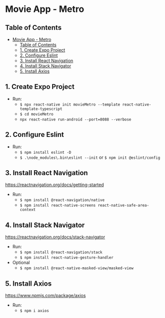 # Movie App - Metro

## Table of Contents

- [Movie App - Metro](#movie-app---metro)
  - [Table of Contents](#table-of-contents)
  - [1. Create Expo Project](#1-create-expo-project)
  - [2. Configure Eslint](#2-configure-eslint)
  - [3. Install React Navigation](#3-install-react-navigation)
  - [4. Install Stack Navigator](#4-install-stack-navigator)
  - [5. Install Axios](#5-install-axios)

## 1. Create Expo Project

- Run:
  - `$ npx react-native init movieMetro --template react-native-template-typescript`
  - `$ cd movieMetro`
  - `npx react-native run-android --port=8088 --verbose`

## 2. Configure Eslint

- Run:
  - `$ npm install eslint -D`
  - `$ .\node_modules\.bin\eslint --init` or `$ npm init @eslint/config`

## 3. Install React Navigation

<https://reactnavigation.org/docs/getting-started>

- Run:
  - `$ npm install @react-navigation/native`
  - `$ npm install react-native-screens react-native-safe-area-context`

## 4. Install Stack Navigator

<https://reactnavigation.org/docs/stack-navigator>

- Run:
  - `$ npm install @react-navigation/stack`
  - `$ npm install react-native-gesture-handler`
- Optional
  - `$ npm install @react-native-masked-view/masked-view`

## 5. Install Axios

<https://www.npmjs.com/package/axios>

- Run:
  - `$ npm i axios`

